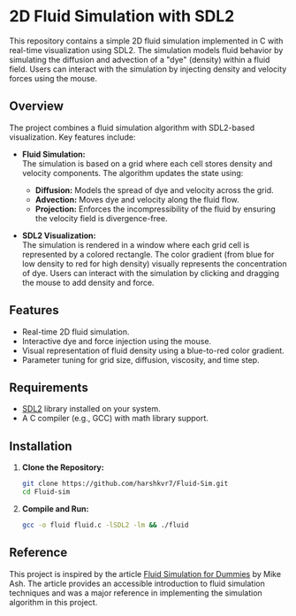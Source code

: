 # 2D Fluid Simulation with SDL2

This repository contains a simple 2D fluid simulation implemented in C with real-time visualization using SDL2. The simulation models fluid behavior by simulating the diffusion and advection of a "dye" (density) within a fluid field. Users can interact with the simulation by injecting density and velocity forces using the mouse.

## Overview

The project combines a fluid simulation algorithm with SDL2-based visualization. Key features include:

- **Fluid Simulation:**  
  The simulation is based on a grid where each cell stores density and velocity components. The algorithm updates the state using:
  - **Diffusion:** Models the spread of dye and velocity across the grid.
  - **Advection:** Moves dye and velocity along the fluid flow.
  - **Projection:** Enforces the incompressibility of the fluid by ensuring the velocity field is divergence-free.

- **SDL2 Visualization:**  
  The simulation is rendered in a window where each grid cell is represented by a colored rectangle. The color gradient (from blue for low density to red for high density) visually represents the concentration of dye. Users can interact with the simulation by clicking and dragging the mouse to add density and force.

## Features

- Real-time 2D fluid simulation.
- Interactive dye and force injection using the mouse.
- Visual representation of fluid density using a blue-to-red color gradient.
- Parameter tuning for grid size, diffusion, viscosity, and time step.

## Requirements

- [SDL2](https://www.libsdl.org/) library installed on your system.
- A C compiler (e.g., GCC) with math library support.

## Installation

1. **Clone the Repository:**

   ```bash
   git clone https://github.com/harshkvr7/Fluid-Sim.git
   cd Fluid-sim

2. **Compile and Run:**

   ```bash
   gcc -o fluid fluid.c -lSDL2 -lm && ./fluid

## Reference 

This project is inspired by the article [Fluid Simulation for Dummies](https://www.mikeash.com/pyblog/fluid-simulation-for-dummies.html) by Mike Ash. The article provides an accessible introduction to fluid simulation techniques and was a major reference in implementing the simulation algorithm in this project.
